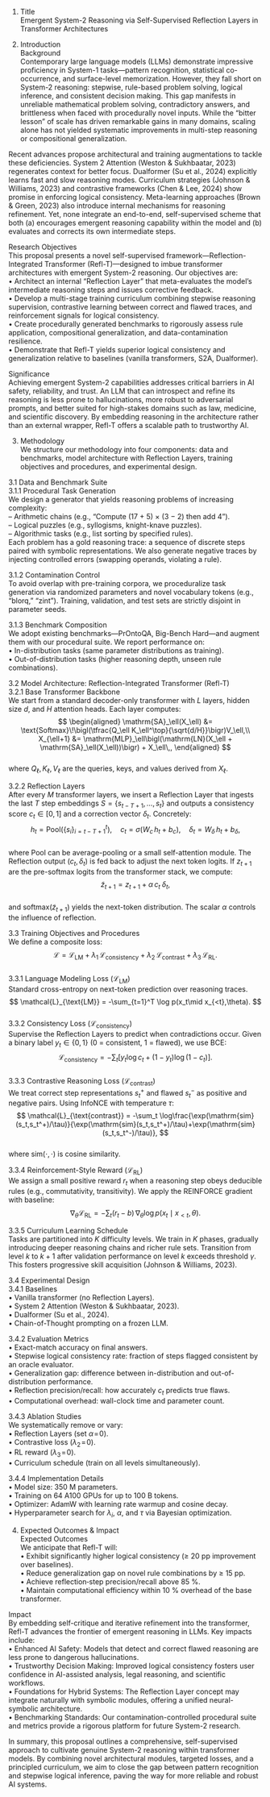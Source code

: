 1. Title  
Emergent System-2 Reasoning via Self-Supervised Reflection Layers in Transformer Architectures  

2. Introduction  
Background  
Contemporary large language models (LLMs) demonstrate impressive proficiency in System-1 tasks—pattern recognition, statistical co-occurrence, and surface-level memorization. However, they fall short on System-2 reasoning: stepwise, rule-based problem solving, logical inference, and consistent decision making. This gap manifests in unreliable mathematical problem solving, contradictory answers, and brittleness when faced with procedurally novel inputs. While the “bitter lesson” of scale has driven remarkable gains in many domains, scaling alone has not yielded systematic improvements in multi-step reasoning or compositional generalization.  

Recent advances propose architectural and training augmentations to tackle these deficiencies. System 2 Attention (Weston & Sukhbaatar, 2023) regenerates context for better focus. Dualformer (Su et al., 2024) explicitly learns fast and slow reasoning modes. Curriculum strategies (Johnson & Williams, 2023) and contrastive frameworks (Chen & Lee, 2024) show promise in enforcing logical consistency. Meta-learning approaches (Brown & Green, 2023) also introduce internal mechanisms for reasoning refinement. Yet, none integrate an end-to-end, self-supervised scheme that both (a) encourages emergent reasoning capability within the model and (b) evaluates and corrects its own intermediate steps.  

Research Objectives  
This proposal presents a novel self-supervised framework—Reflection-Integrated Transformer (Refl-T)—designed to imbue transformer architectures with emergent System-2 reasoning. Our objectives are:  
• Architect an internal “Reflection Layer” that meta-evaluates the model’s intermediate reasoning steps and issues corrective feedback.  
• Develop a multi-stage training curriculum combining stepwise reasoning supervision, contrastive learning between correct and flawed traces, and reinforcement signals for logical consistency.  
• Create procedurally generated benchmarks to rigorously assess rule application, compositional generalization, and data-contamination resilience.  
• Demonstrate that Refl-T yields superior logical consistency and generalization relative to baselines (vanilla transformers, S2A, Dualformer).  

Significance  
Achieving emergent System-2 capabilities addresses critical barriers in AI safety, reliability, and trust. An LLM that can introspect and refine its reasoning is less prone to hallucinations, more robust to adversarial prompts, and better suited for high-stakes domains such as law, medicine, and scientific discovery. By embedding reasoning in the architecture rather than an external wrapper, Refl-T offers a scalable path to trustworthy AI.  

3. Methodology  
We structure our methodology into four components: data and benchmarks, model architecture with Reflection Layers, training objectives and procedures, and experimental design.  

3.1 Data and Benchmark Suite  
3.1.1 Procedural Task Generation  
We design a generator that yields reasoning problems of increasing complexity:  
– Arithmetic chains (e.g., “Compute (17 + 5) × (3 − 2) then add 4”).  
– Logical puzzles (e.g., syllogisms, knight-knave puzzles).  
– Algorithmic tasks (e.g., list sorting by specified rules).  
Each problem has a gold reasoning trace: a sequence of discrete steps paired with symbolic representations. We also generate negative traces by injecting controlled errors (swapping operands, violating a rule).  

3.1.2 Contamination Control  
To avoid overlap with pre-training corpora, we proceduralize task generation via randomized parameters and novel vocabulary tokens (e.g., “blorq,” “zint”). Training, validation, and test sets are strictly disjoint in parameter seeds.  

3.1.3 Benchmark Composition  
We adopt existing benchmarks—PrOntoQA, Big-Bench Hard—and augment them with our procedural suite. We report performance on:  
• In-distribution tasks (same parameter distributions as training).  
• Out-of-distribution tasks (higher reasoning depth, unseen rule combinations).  

3.2 Model Architecture: Reflection-Integrated Transformer (Refl-T)  
3.2.1 Base Transformer Backbone  
We start from a standard decoder-only transformer with $L$ layers, hidden size $d$, and $H$ attention heads. Each layer computes:  
$$
\begin{aligned}
\mathrm{SA}_\ell(X_\ell) &= \text{Softmax}\!\bigl(\tfrac{Q_\ell K_\ell^\top}{\sqrt{d/H}}\bigr)V_\ell,\\
X_{\ell+1} &= \mathrm{MLP}_\ell\bigl(\mathrm{LN}(X_\ell + \mathrm{SA}_\ell(X_\ell))\bigr) + X_\ell\,,
\end{aligned}
$$  
where $Q_\ell,K_\ell,V_\ell$ are the queries, keys, and values derived from $X_\ell$.  

3.2.2 Reflection Layers  
After every $M$ transformer layers, we insert a Reflection Layer that ingests the last $T$ step embeddings $S = \{s_{t-T+1},\dots,s_t\}$ and outputs a consistency score $c_t\in[0,1]$ and a correction vector $\delta_t$. Concretely:  
$$
h_t = \mathrm{Pool}\bigl(\{s_{i}\}_{i=t-T+1}^t\bigr),\quad
c_t = \sigma(W_c\,h_t + b_c),\quad
\delta_t = W_\delta\,h_t + b_\delta,
$$  
where Pool can be average-pooling or a small self-attention module. The Reflection output $(c_t,\delta_t)$ is fed back to adjust the next token logits. If $z_{t+1}$ are the pre-softmax logits from the transformer stack, we compute:  
$$
\tilde z_{t+1} = z_{t+1} + \alpha\,c_t\;\delta_t,
$$  
and $\mathrm{softmax}(\tilde z_{t+1})$ yields the next-token distribution. The scalar $\alpha$ controls the influence of reflection.  

3.3 Training Objectives and Procedures  
We define a composite loss:
$$
\mathcal{L} = \mathcal{L}_{\text{LM}} + \lambda_1\,\mathcal{L}_{\text{consistency}} + \lambda_2\,\mathcal{L}_{\text{contrast}} + \lambda_3\,\mathcal{L}_{\text{RL}}.
$$  
3.3.1 Language Modeling Loss ($\mathcal{L}_{\text{LM}}$)  
Standard cross-entropy on next-token prediction over reasoning traces.  
$$
\mathcal{L}_{\text{LM}} = -\sum_{t=1}^T \log p(x_t\mid x_{<t},\theta).
$$  
3.3.2 Consistency Loss ($\mathcal{L}_{\text{consistency}}$)  
Supervise the Reflection Layers to predict when contradictions occur. Given a binary label $y_t\in\{0,1\}$ (0 = consistent, 1 = flawed), we use BCE:  
$$
\mathcal{L}_{\text{consistency}} = -\sum_t\bigl[y_t\log c_t + (1-y_t)\log(1-c_t)\bigr].
$$  
3.3.3 Contrastive Reasoning Loss ($\mathcal{L}_{\text{contrast}}$)  
We treat correct step representations $s_t^+$ and flawed $s_t^-$ as positive and negative pairs. Using InfoNCE with temperature $\tau$:  
$$
\mathcal{L}_{\text{contrast}} = -\sum_t \log\frac{\exp(\mathrm{sim}(s_t,s_t^+)/\tau)}{\exp(\mathrm{sim}(s_t,s_t^+)/\tau)+\exp(\mathrm{sim}(s_t,s_t^-)/\tau)},
$$  
where $\mathrm{sim}(\cdot,\cdot)$ is cosine similarity.  

3.3.4 Reinforcement-Style Reward ($\mathcal{L}_{\text{RL}}$)  
We assign a small positive reward $r_t$ when a reasoning step obeys deducible rules (e.g., commutativity, transitivity). We apply the REINFORCE gradient with baseline:  
$$
\nabla_\theta \mathcal{L}_{\text{RL}} = -\sum_t (r_t - b)\,\nabla_\theta\log p(x_t\mid x_{<t},\theta).
$$  

3.3.5 Curriculum Learning Schedule  
Tasks are partitioned into $K$ difficulty levels. We train in $K$ phases, gradually introducing deeper reasoning chains and richer rule sets. Transition from level $k$ to $k+1$ after validation performance on level $k$ exceeds threshold $\gamma$. This fosters progressive skill acquisition (Johnson & Williams, 2023).  

3.4 Experimental Design  
3.4.1 Baselines  
• Vanilla transformer (no Reflection Layers).  
• System 2 Attention (Weston & Sukhbaatar, 2023).  
• Dualformer (Su et al., 2024).  
• Chain-of-Thought prompting on a frozen LLM.  

3.4.2 Evaluation Metrics  
• Exact-match accuracy on final answers.  
• Stepwise logical consistency rate: fraction of steps flagged consistent by an oracle evaluator.  
• Generalization gap: difference between in-distribution and out-of-distribution performance.  
• Reflection precision/recall: how accurately $c_t$ predicts true flaws.  
• Computational overhead: wall-clock time and parameter count.  

3.4.3 Ablation Studies  
We systematically remove or vary:  
• Reflection Layers (set $\alpha\!=\!0$).  
• Contrastive loss ($\lambda_2\!=\!0$).  
• RL reward ($\lambda_3\!=\!0$).  
• Curriculum schedule (train on all levels simultaneously).  

3.4.4 Implementation Details  
• Model size: 350 M parameters.  
• Training on 64 A100 GPUs for up to 100 B tokens.  
• Optimizer: AdamW with learning rate warmup and cosine decay.  
• Hyperparameter search for $\lambda_i$, $\alpha$, and $\tau$ via Bayesian optimization.  

4. Expected Outcomes & Impact  
Expected Outcomes  
We anticipate that Refl-T will:  
• Exhibit significantly higher logical consistency (≥ 20 pp improvement over baselines).  
• Reduce generalization gap on novel rule combinations by ≥ 15 pp.  
• Achieve reflection‐step precision/recall above 85 %.  
• Maintain computational efficiency within 10 % overhead of the base transformer.  

Impact  
By embedding self-critique and iterative refinement into the transformer, Refl-T advances the frontier of emergent reasoning in LLMs. Key impacts include:  
• Enhanced AI Safety: Models that detect and correct flawed reasoning are less prone to dangerous hallucinations.  
• Trustworthy Decision Making: Improved logical consistency fosters user confidence in AI-assisted analysis, legal reasoning, and scientific workflows.  
• Foundations for Hybrid Systems: The Reflection Layer concept may integrate naturally with symbolic modules, offering a unified neural-symbolic architecture.  
• Benchmarking Standards: Our contamination-controlled procedural suite and metrics provide a rigorous platform for future System-2 research.  

In summary, this proposal outlines a comprehensive, self-supervised approach to cultivate genuine System-2 reasoning within transformer models. By combining novel architectural modules, targeted losses, and a principled curriculum, we aim to close the gap between pattern recognition and stepwise logical inference, paving the way for more reliable and robust AI systems.